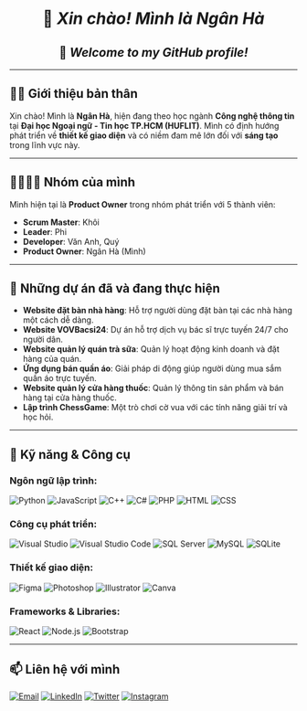 <h1 align="center"> 👋 <em>Xin chào! Mình là Ngân Hà</em> </h1>
<h2 align="center"> 🌟 <em>Welcome to my GitHub profile!</em> </h2>

---

## 🧑‍💻 **Giới thiệu bản thân**
Xin chào! Mình là **Ngân Hà**, hiện đang theo học ngành **Công nghệ thông tin** tại **Đại học Ngoại ngữ - Tin học TP.HCM (HUFLIT)**. Mình có định hướng phát triển về **thiết kế giao diện** và có niềm đam mê lớn đối với **sáng tạo** trong lĩnh vực này.

---

## 👨‍👩‍👧‍👦 **Nhóm của mình**
Mình hiện tại là **Product Owner** trong nhóm phát triển với 5 thành viên:
- **Scrum Master**: Khôi
- **Leader**: Phi
- **Developer**: Văn Anh, Quý
- **Product Owner**: Ngân Hà (Mình)

---

## 🚀 **Những dự án đã và đang thực hiện**
- **Website đặt bàn nhà hàng**: Hỗ trợ người dùng đặt bàn tại các nhà hàng một cách dễ dàng.
- **Website VOVBacsi24**: Dự án hỗ trợ dịch vụ bác sĩ trực tuyến 24/7 cho người dân.
- **Website quản lý quán trà sữa**: Quản lý hoạt động kinh doanh và đặt hàng của quán.
- **Ứng dụng bán quần áo**: Giải pháp di động giúp người dùng mua sắm quần áo trực tuyến.
- **Website quản lý cửa hàng thuốc**: Quản lý thông tin sản phẩm và bán hàng tại cửa hàng thuốc.
- **Lập trình ChessGame**: Một trò chơi cờ vua với các tính năng giải trí và học hỏi.


---

## 🔧 **Kỹ năng & Công cụ**
### **Ngôn ngữ lập trình:**
![Python](https://img.shields.io/badge/-Python-333333?style=flat&logo=python) 
![JavaScript](https://img.shields.io/badge/-JavaScript-333333?style=flat&logo=javascript)
![C++](https://img.shields.io/badge/-C++-333333?style=flat&logo=cplusplus)
![C#](https://img.shields.io/badge/-C%23-333333?style=flat&logo=csharp)
![PHP](https://img.shields.io/badge/-PHP-333333?style=flat&logo=php)
![HTML](https://img.shields.io/badge/-HTML-333333?style=flat&logo=html5)
![CSS](https://img.shields.io/badge/-CSS-333333?style=flat&logo=css3)

### **Công cụ phát triển:**
![Visual Studio](https://img.shields.io/badge/-Visual%20Studio-5C2D91?style=flat&logo=visual-studio)
![Visual Studio Code](https://img.shields.io/badge/-VSCode-333333?style=flat&logo=visual-studio-code)
![SQL Server](https://img.shields.io/badge/-SQL%20Server-333333?style=flat&logo=microsoft-sql-server)
![MySQL](https://img.shields.io/badge/-MySQL-333333?style=flat&logo=mysql)
![SQLite](https://img.shields.io/badge/-SQLite-333333?style=flat&logo=sqlite)

### **Thiết kế giao diện:**
![Figma](https://img.shields.io/badge/-Figma-333333?style=flat&logo=figma)
![Photoshop](https://img.shields.io/badge/-Photoshop-333333?style=flat&logo=adobe-photoshop)
![Illustrator](https://img.shields.io/badge/-Illustrator-333333?style=flat&logo=adobe-illustrator)
![Canva](https://img.shields.io/badge/-Canva-333333?style=flat&logo=canva)

### **Frameworks & Libraries:**
![React](https://img.shields.io/badge/-React-333333?style=flat&logo=react) 
![Node.js](https://img.shields.io/badge/-Node.js-333333?style=flat&logo=node.js)
![Bootstrap](https://img.shields.io/badge/-Bootstrap-333333?style=flat&logo=bootstrap)

---

## 📫 **Liên hệ với mình**
<a href="https://mail.google.com/mail/u/0/#inbox"><img src="https://img.shields.io/badge/-Email-333333?style=flat&logo=gmail" alt="Email"></a>
<a href="#"><img src="https://img.shields.io/badge/-LinkedIn-333333?style=flat&logo=linkedin" alt="LinkedIn"></a>
<a href="#"><img src="https://img.shields.io/badge/-Twitter-333333?style=flat&logo=twitter" alt="Twitter"></a>
<a href="#"><img src="https://img.shields.io/badge/-Instagram-333333?style=flat&logo=instagram" alt="Instagram"></a>
